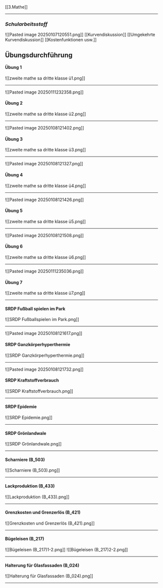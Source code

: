 [[3.Mathe]]
____
### *Schularbeitsstoff*
![[Pasted image 20250107120551.png]]
[[Kurvendiskussion]] [[Umgekehrte Kurvendiskussion]] [[Kostenfunktionen usw.]]

## Übungsdurchführung

#### Übung 1
![[zweite mathe sa dritte klasse ü1.png]]
____
![[Pasted image 20250111232358.png]]
#### Übung 2
![[zweite mathe sa dritte klasse ü2.png]]
____
![[Pasted image 20250108121402.png]]
#### Übung 3
![[zweite mathe sa dritte klasse ü3.png]]
____
![[Pasted image 20250108121327.png]]
#### Übung 4
![[zweite mathe sa dritte klasse ü4.png]]
____
![[Pasted image 20250108121426.png]]
#### Übung 5
![[zweite mathe sa dritte klasse ü5.png]]
____
![[Pasted image 20250108121508.png]]
#### Übung 6
![[zweite mathe sa dritte klasse ü6.png]]
____
![[Pasted image 20250111235036.png]]
#### Übung 7
![[zweite mathe sa dritte klasse ü7.png]]
____

#### SRDP Fußball spielen im Park
![[SRDP Fußballspielen im Park.png]]
____
![[Pasted image 20250108121617.png]]
#### SRDP Ganzkörperhyperthermie
![[SRDP Ganzkörperhyperthermie.png]]
____
![[Pasted image 20250108121732.png]]
#### SRDP Kraftstoffverbrauch
![[SRDP Kraftstoffverbrauch.png]]
____

#### SRDP Epidemie
![[SRDP Epidemie.png]]
____

#### SRDP Grönlandwale
![[SRDP Grönlandwale.png]]
____

#### Scharniere (B_503)
![[Scharniere (B_503).png]]
____

#### Lackproduktion (B_433)
![[Lackproduktion (B_433).png]]
____

#### Grenzkosten und Grenzerlös (B_421)
![[Grenzkosten und Grenzerlös (B_421).png]]
____

#### Bügeleisen (B_217)
![[Bügeleisen (B_217)1-2.png]]
![[Bügeleisen (B_217)2-2.png]]
____

#### Halterung für Glasfassaden (B_024)
![[Halterung für Glasfassaden (B_024).png]]
____
